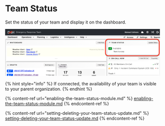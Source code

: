 # Team Status

Set the status of your team and display it on the dashboard.&#x20;

![](<../../.gitbook/assets/Screenshot 2022-02-18 at 12.38.45.png>)

{% hint style="info" %}
If connected, the availability of your team is visible to your parent organization.
{% endhint %}

{% content-ref url="enabling-the-team-status-module.md" %}
[enabling-the-team-status-module.md](enabling-the-team-status-module.md)
{% endcontent-ref %}

{% content-ref url="setting-deleting-your-team-status-update.md" %}
[setting-deleting-your-team-status-update.md](setting-deleting-your-team-status-update.md)
{% endcontent-ref %}
